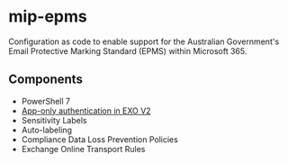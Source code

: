# mip-epms
Configuration as code to enable support for the Australian Government's Email Protective Marking Standard (EPMS) within Microsoft 365. 

## Components

- PowerShell 7
- [App-only authentication in EXO V2](https://docs.microsoft.com/en-us/powershell/exchange/app-only-auth-powershell-v2?view=exchange-ps)
- Sensitivity Labels
- Auto-labeling
- Compliance Data Loss Prevention Policies
- Exchange Online Transport Rules